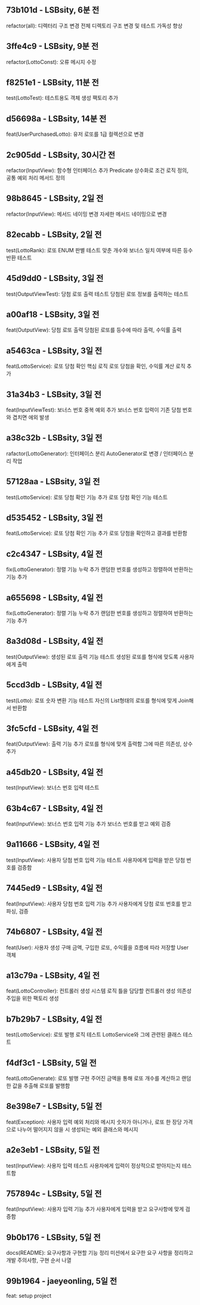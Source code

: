 ## 73b101d - LSBsity, 6분 전
refactor(all): 디렉터리 구조 변경
전체 디렉토리 구조 변경 및 테스트 가독성 향상


## 3ffe4c9 - LSBsity, 9분 전
refactor(LottoConst): 오류 메시지 수정


## f8251e1 - LSBsity, 11분 전
test(LottoTest): 테스트용도 객체 생성 팩토리 추가


## d56698a - LSBsity, 14분 전
feat(UserPurchasedLotto): 유저 로또를 1급 컬렉션으로 변경


## 2c905dd - LSBsity, 30시간 전
refactor(InputView): 함수형 인터페이스 추가
Predicate 상수화로 조건 로직 정의,
공통 예외 처리 메서드 정의


## 98b8645 - LSBsity, 2일 전
refactor(InputView): 메서드 네이밍 변경
자세한 메서드 네이밍으로 변경


## 82ecabb - LSBsity, 2일 전
test(LottoRank): 로또 ENUM 판별 테스트
맞춘 개수와 보너스 일치 여부에 따른 등수 반환 테스트


## 45d9dd0 - LSBsity, 3일 전
test(OutputViewTest): 당첨 로또 출력 테스트
당첨된 로또 정보를 출력하는 테스트


## a00af18 - LSBsity, 3일 전
feat(OutputView): 당첨 로또 출력
당첨된 로또를 등수에 따라 출력, 수익률 출력


## a5463ca - LSBsity, 3일 전
feat(LottoService): 로또 당첨 확인 핵심 로직
로또 당첨을 확인, 수익률 계산 로직 추가


## 31a34b3 - LSBsity, 3일 전
feat(InputViewTest): 보너스 번호 중복 예외 추가
보너스 번호 입력이 기존 당첨 번호와 겹치면 에외 발생


## a38c32b - LSBsity, 3일 전
rafactor(LottoGenerator): 인터페이스 분리
AutoGenerator로 변경 / 인터페이스 분리 작업


## 57128aa - LSBsity, 3일 전
test(LottoService): 로또 당첨 확인 기능 추가
로또 당첨 확인 기능 테스트


## d535452 - LSBsity, 3일 전
feat(LottoService): 로또 당첨 확인 기능 추가
로또 당첨을 확인하고 결과를 반환함


## c2c4347 - LSBsity, 4일 전
fix(LottoGenerator): 정렬 기능 누락 추가
랜덤한 번호를 생성하고 정렬하여 반환하는 기능 추가


## a655698 - LSBsity, 4일 전
fix(LottoGenerator): 정렬 기능 누락 추가
랜덤한 번호를 생성하고 정렬하여 반환하는 기능 추가


## 8a3d08d - LSBsity, 4일 전
test(OutputView): 생성된 로또 출력 기능 테스트
생성된 로또를 형식에 맞도록 사용자에게 출력


## 5ccd3db - LSBsity, 4일 전
test(Lotto): 로또 숫자 변환 기능 테스트
자신의 List<Integer>형태의 로또를 형식에 맞게 Join해서 반환함


## 3fc5cfd - LSBsity, 4일 전
feat(OutputView): 출력 기능 추가
로또를 형식에 맞게 출력함
그에 따른 의존성, 상수 추가


## a45db20 - LSBsity, 4일 전
test(InputView): 보너스 번호 입력 테스트


## 63b4c67 - LSBsity, 4일 전
feat(InputView): 보너스 번호 입력 기능 추가
보너스 번호를 받고 예외 검증


## 9a11666 - LSBsity, 4일 전
test(InputView): 사용자 당첨 번호 입력 기능 테스트
사용자에게 입력을 받은 당첨 번호를 검증함


## 7445ed9 - LSBsity, 4일 전
feat(InputView): 사용자 당첨 번호 입력 기능 추가
사용자에게 당첨 로또 번호를 받고 파싱, 검증


## 74b6807 - LSBsity, 4일 전
feat(User): 사용자 생성
구매 금액, 구입한 로또, 수익률을 흐름에 따라 저장할 User 객체


## a13c79a - LSBsity, 4일 전
feat(LottoController): 컨트롤러 생성
시스템 로직 틀을 담당할 컨트롤러 생성
의존성 주입을 위한 팩토리 생성


## b7b29b7 - LSBsity, 4일 전
test(LottoService): 로또 발행 로직 테스트
LottoService와 그에 관련된 클래스 테스트


## f4df3c1 - LSBsity, 5일 전
feat(LottoGenerate): 로또 발행 구현
주어진 금액을 통해 로또 개수를 계산하고 랜덤한 값을 추출해 로또를 발행함


## 8e398e7 - LSBsity, 5일 전
feat(Exception): 사용자 입력 예외 처리와 메시지
숫자가 아니거나, 로또 한 장당 가격으로 나누어 떨어지지 않을 시  생성되는 예외 클래스와 메시지


## a2e3eb1 - LSBsity, 5일 전
test(InputView): 사용자 입력 테스트
사용자에게 입력이 정상적으로 받아지는지 테스트함


## 757894c - LSBsity, 5일 전
feat(InputView): 사용자 입력 기능 추가
사용자에게 입력을 받고 요구사항에 맞게 검증함


## 9b0b176 - LSBsity, 5일 전
docs(README): 요구사항과 구현할 기능 정리
미션에서 요구한 요구 사항을 정리하고 개발 주의사항, 구현 순서 나열


## 99b1964 - jaeyeonling, 5일 전
feat: setup project

